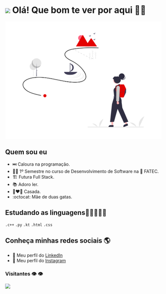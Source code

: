 <h1><img src="https://raw.githubusercontent.com/iampavangandhi/iampavangandhi/master/gifs/Hi.gif" width="30px"> Olá! Que bom te ver por aqui 🙋‍♀️</h1>
 <img align="center" width="600px" src="aventura.png" />

## Quem sou eu
- ⏭️ Caloura na programação.
- 👩‍🎓 1º Semestre no curso de Desenvolvimento de Software na 🏫 FATEC.
- 🏗️ Futura Full Stack.
- 📚 Adoro ler.
- 👩‍❤️‍👨 Casada.
- :octocat: Mãe de duas gatas.

## Estudando as linguagens:construction_worker_woman:🕵️‍♀️🦖 
`.c++`  `.py`  `.kt`  `.html`  `.css`

## Conheça minhas redes sociais 🌎
- 💼 Meu perfil do <a href="https://www.linkedin.com/in/paulademelo/">LinkedIn</a>
- 💃 Meu perfil do <a href="https://www.instagram.com/paulameloti/">Instagram</a>

### Visitantes 👁️ 👁️  
  <img alingn="center" src="https://profile-counter.glitch.me/paulademelo/count.svg" />
   
<!--
**paulademelo/paulademelo** is a ✨ _special_ ✨ repository because its `README.md` (this file) appears on your GitHub profile.

Here are some ideas to get you started:

- 🔭 I’m currently working on ...
- 🌱 I’m currently learning ...
- 👯 I’m looking to collaborate on ...
- 🤔 I’m looking for help with ...
- 💬 Ask me about ...
- 📫 How to reach me: ...
- 😄 Pronouns: ...
- ⚡ Fun fact: ...
-->
